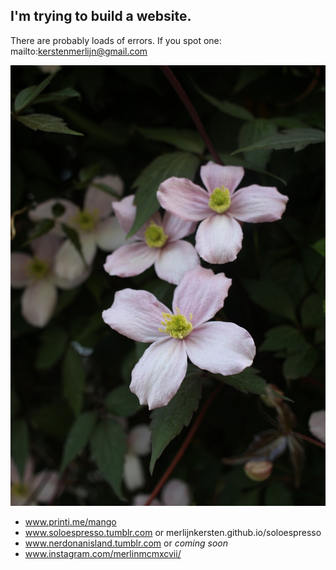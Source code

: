 ## I'm trying to build a website.
There are probably loads of errors. If you spot one: mailto:kerstenmerlijn@gmail.com

![alt text](/assets/image1.jpg "First image!")

+ www.printi.me/mango
+ www.soloespresso.tumblr.com or merlijnkersten.github.io/soloespresso
+ www.nerdonanisland.tumblr.com or _coming soon_
+ www.instagram.com/merlinmcmxcvii/
